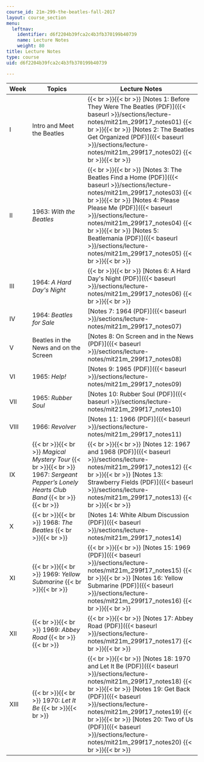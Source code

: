 ```yaml
---
course_id: 21m-299-the-beatles-fall-2017
layout: course_section
menu:
  leftnav:
    identifier: d6f2204b39fca2c4b3fb370199b40739
    name: Lecture Notes
    weight: 80
title: Lecture Notes
type: course
uid: d6f2204b39fca2c4b3fb370199b40739

---
```


| Week | Topics | Lecture Notes |
| --- | --- | --- |
| I | Intro and Meet the Beatles |  {{< br >}}{{< br >}} [Notes 1: Before They Were The Beatles (PDF)]({{< baseurl >}}/sections/lecture-notes/mit21m_299f17_notes01) {{< br >}}{{< br >}} [Notes 2: The Beatles Get Organized (PDF)]({{< baseurl >}}/sections/lecture-notes/mit21m_299f17_notes02) {{< br >}}{{< br >}}  |
| II | 1963: _With the Beatles_ |  {{< br >}}{{< br >}} [Notes 3: The Beatles Find a Home (PDF)]({{< baseurl >}}/sections/lecture-notes/mit21m_299f17_notes03) {{< br >}}{{< br >}} [Notes 4: Please Please Me (PDF)]({{< baseurl >}}/sections/lecture-notes/mit21m_299f17_notes04) {{< br >}}{{< br >}} [Notes 5: Beatlemania (PDF)]({{< baseurl >}}/sections/lecture-notes/mit21m_299f17_notes05) {{< br >}}{{< br >}}  |
| III | 1964: _A Hard Day's Night_ |  {{< br >}}{{< br >}} [Notes 6: A Hard Day's Night (PDF)]({{< baseurl >}}/sections/lecture-notes/mit21m_299f17_notes06) {{< br >}}{{< br >}}  |
| IV | 1964: _Beatles for Sale_ | [Notes 7: 1964 (PDF)]({{< baseurl >}}/sections/lecture-notes/mit21m_299f17_notes07) |
| V | Beatles in the News and on the Screen | [Notes 8: On Screen and in the News (PDF)]({{< baseurl >}}/sections/lecture-notes/mit21m_299f17_notes08) |
| VI | 1965: _Help!_ | [Notes 9: 1965 (PDF)]({{< baseurl >}}/sections/lecture-notes/mit21m_299f17_notes09) |
| VII | 1965: _Rubber Soul_ | [Notes 10: Rubber Soul (PDF)]({{< baseurl >}}/sections/lecture-notes/mit21m_299f17_notes10) |
| VIII | 1966: _Revolver_ | [Notes 11: 1966 (PDF)]({{< baseurl >}}/sections/lecture-notes/mit21m_299f17_notes11) |
| IX |  {{< br >}}{{< br >}} _Magical Mystery Tour_ {{< br >}}{{< br >}} 1967: _Sergeant Pepper’s Lonely Hearts Club Band_ {{< br >}}{{< br >}}  |  {{< br >}}{{< br >}} [Notes 12: 1967 and 1968 (PDF)]({{< baseurl >}}/sections/lecture-notes/mit21m_299f17_notes12) {{< br >}}{{< br >}} [Notes 13: Strawberry Fields (PDF)]({{< baseurl >}}/sections/lecture-notes/mit21m_299f17_notes13) {{< br >}}{{< br >}}  |
| X |  {{< br >}}{{< br >}} 1968: _The Beatles_ {{< br >}}{{< br >}}  | [Notes 14: White Album Discussion (PDF)]({{< baseurl >}}/sections/lecture-notes/mit21m_299f17_notes14) |
| XI |  {{< br >}}{{< br >}} 1969: _Yellow Submarine_ {{< br >}}{{< br >}}  |  {{< br >}}{{< br >}} [Notes 15: 1969 (PDF)]({{< baseurl >}}/sections/lecture-notes/mit21m_299f17_notes15) {{< br >}}{{< br >}} [Notes 16: Yellow Submarine (PDF)]({{< baseurl >}}/sections/lecture-notes/mit21m_299f17_notes16) {{< br >}}{{< br >}}  |
| XII |  {{< br >}}{{< br >}} 1969: _Abbey Road_ {{< br >}}{{< br >}}  |  {{< br >}}{{< br >}} [Notes 17: Abbey Road (PDF)]({{< baseurl >}}/sections/lecture-notes/mit21m_299f17_notes17) {{< br >}}{{< br >}}  |
| XIII |  {{< br >}}{{< br >}} 1970: _Let It Be_ {{< br >}}{{< br >}}  |  {{< br >}}{{< br >}} [Notes 18: 1970 and Let It Be (PDF)]({{< baseurl >}}/sections/lecture-notes/mit21m_299f17_notes18) {{< br >}}{{< br >}} [Notes 19: Get Back (PDF)]({{< baseurl >}}/sections/lecture-notes/mit21m_299f17_notes19) {{< br >}}{{< br >}} [Notes 20: Two of Us (PDF)]({{< baseurl >}}/sections/lecture-notes/mit21m_299f17_notes20) {{< br >}}{{< br >}}